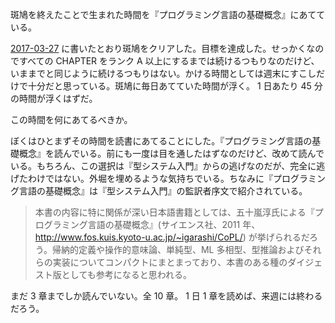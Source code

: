 斑鳩を終えたことで生まれた時間を『プログラミング言語の基礎概念』にあてている。

[2017-03-27][] に書いたとおり斑鳩をクリアした。目標を達成した。せっかくなのですべての CHAPTER をランク A 以上にするまでは続けるつもりなのだけど、いままでと同じように続けるつもりはない。かける時間としては週末にすこしだけで十分だと思っている。斑鳩に毎日あてていた時間が浮く。 1 日あたり 45 分の時間が浮くはずだ。

この時間を何にあてるべきか。

ぼくはひとまずその時間を読書にあてることにした。『プログラミング言語の基礎概念』を読んでいる。前にも一度は目を通したはずなのだけど、改めて読んでいる。もちろん、この選択は『型システム入門』からの逃げなのだが、完全に逃げたわけではない。外堀を埋めるような気持ちでいる。ちなみに『プログラミング言語の基礎概念』は『型システム入門』の監訳者序文で紹介されている。

> 本書の内容に特に関係が深い日本語書籍としては、五十嵐淳氏による『プログラミング言語の基礎概念』(サイエンス社、2011 年、http://www.fos.kuis.kyoto-u.ac.jp/~igarashi/CoPL/) が挙げられるだろう。帰納的定義や操作的意味論、単純型、ML 多相型、型推論およびそれらの実装についてコンパクトにまとまっており、本書のある種のダイジェスト版としても参考になると思われる。

まだ 3 章までしか読んでいない。全 10 章。 1 日 1 章を読めば、来週には終わるだろう。

[2017-03-27]: https://blog.bouzuya.net/2017/03/27/
